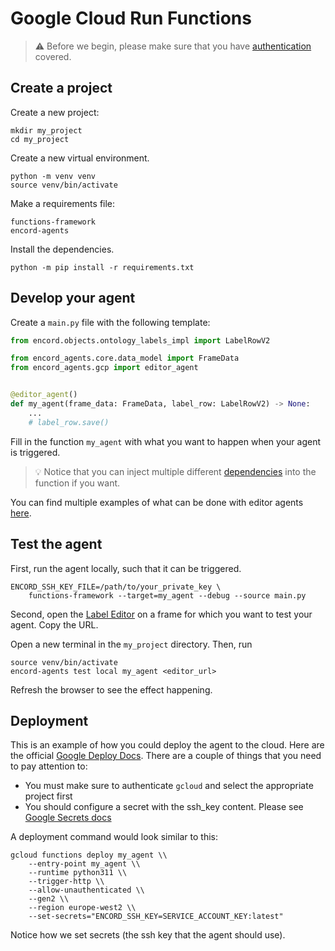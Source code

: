 # Google Cloud Run Functions

> ⚠️ Before we begin, please make sure that you have [authentication](/authentication) covered.

## Create a project

Create a new project:

```shell
mkdir my_project
cd my_project
```

Create a new virtual environment.

```
python -m venv venv
source venv/bin/activate
```

Make a requirements file:

```requirements title="requirements.txt"
functions-framework
encord-agents
```

Install the dependencies.

```shell
python -m pip install -r requirements.txt
```

## Develop your agent

Create a `main.py` file with the following template:

```python title="main.py"
from encord.objects.ontology_labels_impl import LabelRowV2

from encord_agents.core.data_model import FrameData
from encord_agents.gcp import editor_agent


@editor_agent()
def my_agent(frame_data: FrameData, label_row: LabelRowV2) -> None:
    ...
    # label_row.save()
```

Fill in the function `my_agent` with what you want to happen when your agent is triggered.

> 💡 Notice that you can inject multiple different [dependencies](/reference/editor_agents/#encord_agents.gcp.dependencies) into the function if you want.

You can find multiple examples of what can be done with editor agents [here](/editor_agents/examples).

## Test the agent

First, run the agent locally, such that it can be triggered.

```shell
ENCORD_SSH_KEY_FILE=/path/to/your_private_key \
    functions-framework --target=my_agent --debug --source main.py
```

Second, open the [Label Editor](https://docs.encord.com/platform-documentation/Annotate/annotate-label-editor) on a frame for which you want to test your agent. Copy the URL.

Open a new terminal in the `my_project` directory.
Then, run

```shell
source venv/bin/activate
encord-agents test local my_agent <editor_url>
```

Refresh the browser to see the effect happening.

## Deployment

This is an example of how you could deploy the agent to the cloud.
Here are the official [Google Deploy Docs](https://cloud.google.com/functions/docs/create-deploy-gcloud).
There are a couple of things that you need to pay attention to:

- You must make sure to authenticate `gcloud` and select the appropriate project first
- You should configure a secret with the ssh_key content. Please see [Google Secrets docs](https://cloud.google.com/functions/docs/configuring/secrets)

A deployment command would look similar to this:

```shell
gcloud functions deploy my_agent \\
    --entry-point my_agent \\
    --runtime python311 \\
    --trigger-http \\
    --allow-unauthenticated \\
    --gen2 \\
    --region europe-west2 \\
    --set-secrets="ENCORD_SSH_KEY=SERVICE_ACCOUNT_KEY:latest"
```

Notice how we set secrets (the ssh key that the agent should use).
